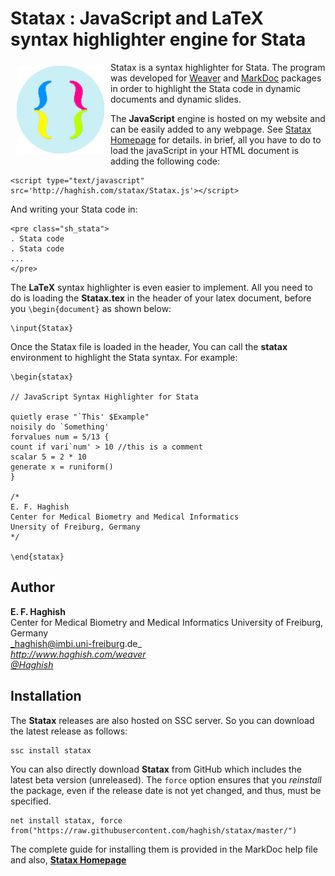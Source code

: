 # Statax : JavaScript and LaTeX syntax highlighter engine for Stata

<a href="http://haghish.com/statax"><img src="./Statax2.png" align="left" width="140" hspace="10" vspace="6"></a>

Statax is a syntax highlighter for Stata. The program was developed for [Weaver](http://haghish.com/weaver)
and [MarkDoc](http://haghish.com/markdoc) packages in order to highlight the Stata code in dynamic documents 
and dynamic slides. 

The __JavaScript__ engine is hosted on my website and can be easily added to any webpage. 
See [Statax Homepage](http://www.haghish.com/statax/statax.php) for details. in brief, 
all you have to do to load the javaScript in your HTML document is adding the following code:

	<script type="text/javascript" src='http://haghish.com/statax/Statax.js'></script>

And writing your Stata code in:

	<pre class="sh_stata">
	. Stata code
	. Stata code
	...
	</pre>


The __LaTeX__ syntax highlighter is even easier to implement. All you need to do is loading the __Statax.tex__ in the header of your latex document, before you `\begin{document}` as shown below:

	\input{Statax}

Once the Statax file is loaded in the header, You can call the __statax__ environment to highlight the Stata syntax.
For example:

	\begin{statax}
	
	// JavaScript Syntax Highlighter for Stata
	
	quietly erase "`This' $Example"
	noisily do `Something'
	forvalues num = 5/13 {
	count if vari`num' > 10 //this is a comment
	scalar 5 = 2 * 10 
	generate x = runiform()
	}
	
	/*
	E. F. Haghish
	Center for Medical Biometry and Medical Informatics
	Unersity of Freiburg, Germany
	*/

	\end{statax}

	


 

        
Author
------
  **E. F. Haghish**  
  Center for Medical Biometry and Medical Informatics
  University of Freiburg, Germany      
  _haghish@imbi.uni-freiburg.de_     
  _http://www.haghish.com/weaver_  
  _[@Haghish](https://twitter.com/Haghish)_   
  
Installation
------------

The __Statax__ releases are also hosted on SSC server. So you can download the latest release as follows:

    ssc install statax
    
You can also directly download __Statax__ from GitHub which includes the latest beta version (unreleased). The `force` 
option ensures that you _reinstall_ the package, even if the release date is not yet changed, and thus, must be specified. 
  
    net install statax, force  from("https://raw.githubusercontent.com/haghish/statax/master/")
    
The complete guide for installing them is provided in the MarkDoc help file and also, 
[__Statax Homepage__ ](http://www.haghish.com/statax/statax.php)
    





